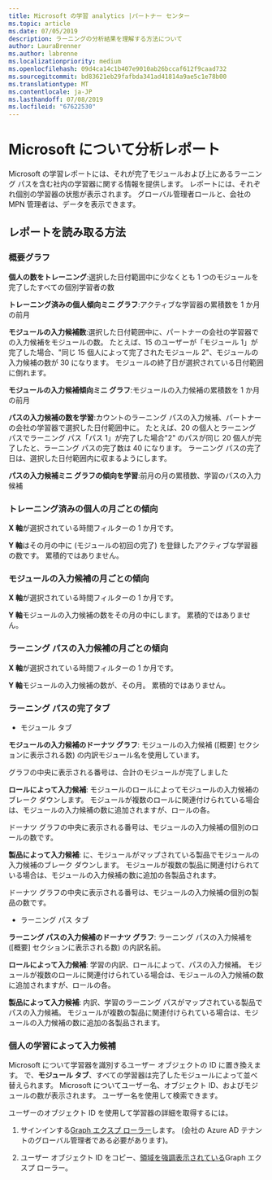 ```yaml
---
title: Microsoft の学習 analytics |パートナー センター
ms.topic: article
ms.date: 07/05/2019
description: ラーニングの分析結果を理解する方法について
author: LauraBrenner
ms.author: labrenne
ms.localizationpriority: medium
ms.openlocfilehash: 09d4ca14c1b407e9010ab26bccaf612f9caad732
ms.sourcegitcommit: bd83621eb29fafbda341ad41814a9ae5c1e78b00
ms.translationtype: MT
ms.contentlocale: ja-JP
ms.lasthandoff: 07/08/2019
ms.locfileid: "67622530"
---
```

# <a name="microsoft-learn-analytics-report"></a>Microsoft について分析レポート

Microsoft の学習レポートには、それが完了モジュールおよび上にあるラーニング パスを含む社内の学習器に関する情報を提供します。 レポートには、それぞれ個別の学習器の状態が表示されます。 グローバル管理者ロールと、会社の MPN 管理者は、データを表示できます。

## <a name="how-to-read-the-report"></a>レポートを読み取る方法

### <a name="summary-charts"></a>概要グラフ

**個人の数をトレーニング**:選択した日付範囲中に少なくとも 1 つのモジュールを完了したすべての個別学習者の数 

**トレーニング済みの個人傾向ミニ グラフ**:アクティブな学習器の累積数を 1 か月の前月 

**モジュールの入力候補数**:選択した日付範囲中に、パートナーの会社の学習器での入力候補をモジュールの数。
たとえば、15 のユーザーが「モジュール 1」が完了した場合、"同じ 15 個人によって完了されたモジュール 2"、モジュールの入力候補の数が 30 になります。 モジュールの終了日が選択されている日付範囲に倒れます。

**モジュールの入力候補傾向ミニ グラフ**:モジュールの入力候補の累積数を 1 か月の前月 

**パスの入力候補の数を学習**:カウントのラーニング パスの入力候補、パートナーの会社の学習器で選択した日付範囲中に。
たとえば、20 の個人とラーニング パスでラーニング パス「パス 1」が完了した場合"2" のパスが同じ 20 個人が完了したと、ラーニング パスの完了数は 40 になります。 ラーニング パスの完了日は、選択した日付範囲内に収まるようにします。

**パスの入力候補ミニ グラフの傾向を学習**:前月の月の累積数、学習のパスの入力候補 

### <a name="trained-individuals-monthly-trend"></a>トレーニング済みの個人の月ごとの傾向

**X 軸**が選択されている時間フィルターの 1 か月です。 

**Y 軸**はその月の中に (モジュールの初回の完了) を登録したアクティブな学習器の数です。 累積的ではありません。

### <a name="module-completions-monthly-trend"></a>モジュールの入力候補の月ごとの傾向

**X 軸**が選択されている時間フィルターの 1 か月です。 

**Y 軸**モジュールの入力候補の数をその月の中にします。 累積的ではありません。

### <a name="learning-path-completions-monthly-trend"></a>ラーニング パスの入力候補の月ごとの傾向

**X 軸**が選択されている時間フィルターの 1 か月です。 

**Y 軸**モジュールの入力候補の数が、その月。 累積的ではありません。

### <a name="learning-path-completion-tabs"></a>ラーニング パスの完了タブ 

- モジュール タブ

**モジュールの入力候補のドーナツ グラフ**: モジュールの入力候補 ([概要] セクションに表示される数) の内訳モジュール名を使用しています。

グラフの中央に表示される番号は、合計のモジュールが完了しました

**ロールによって入力候補**: モジュールのロールによってモジュールの入力候補のブレーク ダウンします。 モジュールが複数のロールに関連付けられている場合は、モジュールの入力候補の数に追加されますが、ロールの各。

ドーナツ グラフの中央に表示される番号は、モジュールの入力候補の個別のロールの数です。 

**製品によって入力候補**: に、モジュールがマップされている製品でモジュールの入力候補のブレーク ダウンします。 モジュールが複数の製品に関連付けられている場合は、モジュールの入力候補の数に追加の各製品されます。    

ドーナツ グラフの中央に表示される番号は、モジュールの入力候補の個別の製品の数です。  

- ラーニング パス タブ    

**ラーニング パスの入力候補のドーナツ グラフ**: ラーニング パスの入力候補を ([概要] セクションに表示される数) の内訳名前。

**ロールによって入力候補**: 学習の内訳、ロールによって、パスの入力候補。 モジュールが複数のロールに関連付けられている場合は、モジュールの入力候補の数に追加されますが、ロールの各。

**製品によって入力候補**: 内訳、学習のラーニング パスがマップされている製品でパスの入力候補。 モジュールが複数の製品に関連付けられている場合は、モジュールの入力候補の数に追加の各製品されます。

### <a name="completions-by-learning-individuals"></a>個人の学習によって入力候補

Microsoft について学習器を識別するユーザー オブジェクトの ID に置き換えます。 で、**モジュール タブ**、すべての学習器は完了したモジュールによって並べ替えられます。 Microsoft についてユーザー名、オブジェクト ID、およびモジュールの数が表示されます。 ユーザー名を使用して検索できます。

ユーザーのオブジェクト ID を使用して学習器の詳細を取得するには。 

1. サインインする[Graph エクスプ ローラー](https://developer.microsoft.com/graph/graph-explorer )します。 (会社の Azure AD テナントのグローバル管理者である必要があります)。

2. ユーザー オブジェクト ID をコピー、[領域を強調表示されている](https://graph.microsoft.com/v1.0/users/a9633ad7-c8dc-4587-b119-0bc286b0711f)Graph エクスプ ローラー。 

